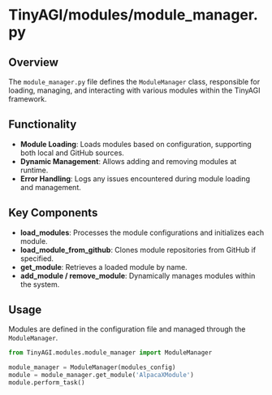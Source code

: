 
# TinyAGI/modules/module_manager.py

## Overview

The `module_manager.py` file defines the `ModuleManager` class, responsible for loading, managing, and interacting with various modules within the TinyAGI framework.

## Functionality

- **Module Loading**: Loads modules based on configuration, supporting both local and GitHub sources.
- **Dynamic Management**: Allows adding and removing modules at runtime.
- **Error Handling**: Logs any issues encountered during module loading and management.

## Key Components

- **load_modules**: Processes the module configurations and initializes each module.
- **load_module_from_github**: Clones module repositories from GitHub if specified.
- **get_module**: Retrieves a loaded module by name.
- **add_module / remove_module**: Dynamically manages modules within the system.

## Usage

Modules are defined in the configuration file and managed through the `ModuleManager`.

```python
from TinyAGI.modules.module_manager import ModuleManager

module_manager = ModuleManager(modules_config)
module = module_manager.get_module('AlpacaXModule')
module.perform_task()
```
